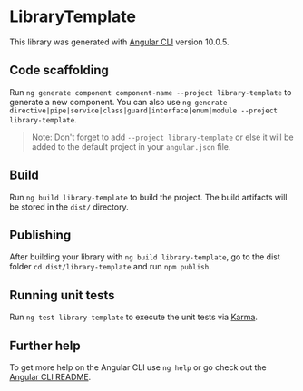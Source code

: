 # LibraryTemplate

This library was generated with [Angular CLI](https://github.com/angular/angular-cli) version 10.0.5.

## Code scaffolding

Run `ng generate component component-name --project library-template` to generate a new component. You can also use `ng generate directive|pipe|service|class|guard|interface|enum|module --project library-template`.

> Note: Don't forget to add `--project library-template` or else it will be added to the default project in your `angular.json` file.

## Build

Run `ng build library-template` to build the project. The build artifacts will be stored in the `dist/` directory.

## Publishing

After building your library with `ng build library-template`, go to the dist folder `cd dist/library-template` and run `npm publish`.

## Running unit tests

Run `ng test library-template` to execute the unit tests via [Karma](https://karma-runner.github.io).

## Further help

To get more help on the Angular CLI use `ng help` or go check out the [Angular CLI README](https://github.com/angular/angular-cli/blob/master/README.md).
